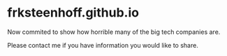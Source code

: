 # frksteenhoff.github.io
Now commited to show how horrible many of the big tech companies are.

Please contact me if you have information you would like to share.